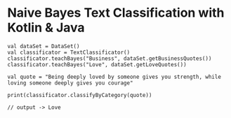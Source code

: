 # Naive Bayes Text Classification with Kotlin & Java

    val dataSet = DataSet()
    val classificator = TextClassificator()
    classificator.teachBayes("Business", dataSet.getBusinessQuotes())
    classificator.teachBayes("Love", dataSet.getLoveQuotes())

    val quote = "Being deeply loved by someone gives you strength, while loving someone deeply gives you courage"

    print(classificator.classifyByCategory(quote))
    
    // output -> Love
